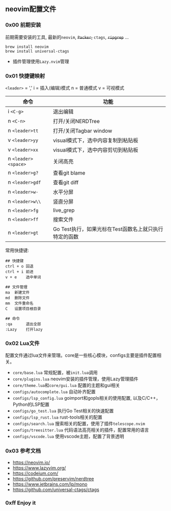 ## neovim配置文件

### 0x00 前期安装
前期需要安装的工具, 最新的`neovim`, ~~`Packer`,~~ `ctags`, ~~`ripgrep`~~ ... 

```shell
brew install neovim
brew install universal-ctags
```

* 插件管理使用`Lazy.nvim`管理

### 0x01 快捷键映射
`<leader>` = ','
i = 插入(编辑)模式
n = 普通模式
v = 可视模式

| 命令       | 功能                 |
| ---------- | -------------------- |
| i `<C-g>`  | 退出编辑      |
| n `<C-n>`  | 打开/关闭NERDTree  |
| n `<leader>tt` | 打开/关闭Tagbar window |
| v `<leader>yy` | visual模式下，选中内容复制到粘贴板|
| v `<leader>xx` | visual模式下，选中内容剪切到粘贴板|
| n `<leader><space>` | 关闭高亮 |
| n `<leader>g?`  | 查看git blame |
| n `<leader>gdf` | 查看git diff  |
| n `<leader>w-`  | 水平分屏      | 
| n `<leader>w\\` | 竖直分屏      | 
| n `<leader>fg`       | live_grep    |
| n `<leader>ff`       | 搜索文件      | 
| n `<leader>gt`  | Go Test执行，如果光标在Test函数名上就只执行特定的函数 |

常用快捷键:

```
## 快捷键
ctrl + o 回退
ctrl + i 前进
v + e    选中单词

## 文件管理
ma  新建文件
md  删除文件
mm  文件重命名
C   设置项目根目录

## 命令
:qa      退出全部
:Lazy    打开lazy
```

### 0x02 Lua文件
配置文件通过lua文件来管理。core是一些核心模块，configs主要是插件配置相关。

* `core/base.lua` 常规配置，被`init.lua`调用
* `core/plugins.lua` neovim安装的插件管理，使用Lazy管理插件
* `core/theme.lua`和`core/gui.lua` 配置的主题和gui相关
* `configs/autocomplete.lua` 自动补齐配置
* `configs/lsp_config.lua` goimport和gopls相关的使用配置, 以及C/C++，Python的LSP配置
* `configs/go_test.lua` 执行Go Test相关的快速配置
* `configs/lsp_rust.lua` rust-tools相关的配置
* `configs/search.lua` 搜索相关的配置，使用了插件`telescope.nvim`
* `configs/treesitter.lua` 代码语法高亮相关的插件，配置常用的语言
* `configs/vscode.lua` 使用vscode主题，配置了背景透明

### 0x03 参考文档

* https://neovim.io/
* https://www.lazyvim.org/
* https://codeium.com/
* https://github.com/preservim/nerdtree
* https://www.jetbrains.com/lp/mono
* https://github.com/universal-ctags/ctags

### 0xff Enjoy it


